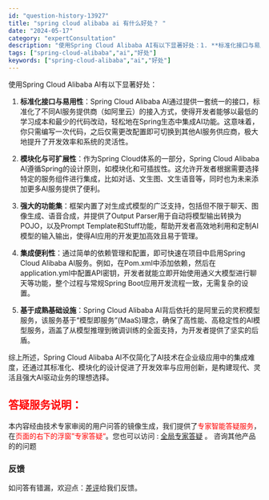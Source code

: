 ```yaml
---
id: "question-history-13927"
title: "spring cloud alibaba ai 有什么好处？ "
date: "2024-05-17"
category: "expertConsultation"
description: "使用Spring Cloud Alibaba AI有以下显著好处：1. **标准化接口与易用性**：Spring Cloud Alibaba AI通过提供一套统一的接口，标准化了不同AI服务提供商（如阿里云）的接入方式，使得开发者能够以最低的学习成本和最少的代码改动，轻松地在Spring生态中集成A"
tags: ["spring-cloud-alibaba","ai","好处"]
keywords: ["spring-cloud-alibaba","ai","好处"]
---
```


使用Spring Cloud Alibaba AI有以下显著好处：

1. **标准化接口与易用性**：Spring Cloud Alibaba AI通过提供一套统一的接口，标准化了不同AI服务提供商（如阿里云）的接入方式，使得开发者能够以最低的学习成本和最少的代码改动，轻松地在Spring生态中集成AI功能。这意味着，你只需编写一次代码，之后仅需更改配置即可切换到其他AI服务供应商，极大地提升了开发效率和系统的灵活性。

2. **模块化与可扩展性**：作为Spring Cloud体系的一部分，Spring Cloud Alibaba AI遵循Spring的设计原则，如模块化和可插拔性。这允许开发者根据需要选择特定的服务组件进行集成，比如对话、文生图、文生语音等，同时也为未来添加更多AI服务提供了便利。

3. **强大的功能集**：框架内置了对生成式模型的广泛支持，包括但不限于聊天、图像生成、语音合成，并提供了Output Parser用于自动将模型输出转换为POJO，以及Prompt Template和Stuff功能，帮助开发者高效地利用和定制AI模型的输入输出，使得AI应用的开发更加高效且易于管理。

4. **集成便利性**：通过简单的依赖管理和配置，即可快速在项目中启用Spring Cloud Alibaba AI服务。例如，在Pom.xml中添加依赖，然后在application.yml中配置API密钥，开发者就能立即开始使用通义大模型进行聊天等功能，整个过程与常规Spring Boot应用开发流程一致，无需复杂的设置。

5. **基于成熟基础设施**：Spring Cloud Alibaba AI背后依托的是阿里云的灵积模型服务，该服务基于“模型即服务”(MaaS)理念，确保了高性能、高稳定性的AI模型服务，涵盖了从模型推理到微调训练的全面支持，为开发者提供了坚实的后盾。

综上所述，Spring Cloud Alibaba AI不仅简化了AI技术在企业级应用中的集成难度，还通过其标准化、模块化的设计促进了开发效率与应用创新，是构建现代、灵活且强大AI驱动业务的理想选择。
## <font color="#FF0000">答疑服务说明：</font> 

本内容经由技术专家审阅的用户问答的镜像生成，我们提供了<font color="#FF0000">专家智能答疑服务</font>，在<font color="#FF0000">页面的右下的浮窗”专家答疑“</font>。您也可以访问 : [全局专家答疑](https://opensource.alibaba.com/chatBot) 。 咨询其他产品的的问题

### 反馈
如问答有错漏，欢迎点：[差评](https://ai.nacos.io/user/feedbackByEnhancerGradePOJOID?enhancerGradePOJOId=13930)给我们反馈。
